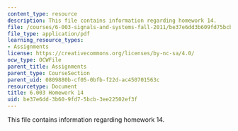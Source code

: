 ```yaml
---
content_type: resource
description: This file contains information regarding homework 14.
file: /courses/6-003-signals-and-systems-fall-2011/be37e6dd3b609fd75bcb3ee22502ef3f_MIT6_003F11_hw14.pdf
file_type: application/pdf
learning_resource_types:
- Assignments
license: https://creativecommons.org/licenses/by-nc-sa/4.0/
ocw_type: OCWFile
parent_title: Assignments
parent_type: CourseSection
parent_uid: 0809880b-cf05-0bfb-f22d-ac450701563c
resourcetype: Document
title: 6.003 Homework 14
uid: be37e6dd-3b60-9fd7-5bcb-3ee22502ef3f
---
```

This file contains information regarding homework 14.